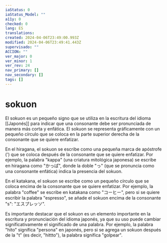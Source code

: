 ```yaml
---
iaStatus: 0
iaStatus_Model: ""
a11y: 0
checked: 0
lang: ES
translations: 
created: 2024-04-06T23:49:00.993Z
modified: 2024-04-06T23:49:41.443Z
supervisado: ""
ACCION: ""
ver_major: 0
ver_minor: 1
ver_rev: 24
nav_primary: []
nav_secondary: []
tags: []
---
```

# sokuon

El sokuon es un pequeño signo que se utiliza en la escritura del idioma [[Japonés]] para indicar que una consonante debe ser pronunciada de manera más corta y enfática. El sokuon se representa gráficamente con un pequeño círculo que se coloca en la parte superior derecha de la consonante que se quiere enfatizar.

En el hiragana, el sokuon se escribe como una pequeña marca de apóstrofe (') que se coloca después de la consonante que se quiere enfatizar. Por ejemplo, la palabra "kappa" (una criatura mitológica japonesa) se escribe en hiragana como "かっぱ", donde la doble "っ" (que se pronuncia como una consonante enfática) indica la presencia del sokuon.

En el katakana, el sokuon se escribe como un pequeño círculo que se coloca encima de la consonante que se quiere enfatizar. Por ejemplo, la palabra "coffee" se escribe en katakana como "コーヒー", pero si se quiere escribir la palabra "espresso", se añade el sokuon encima de la consonante "s": "エスプレッソ".

Es importante destacar que el sokuon es un elemento importante en la escritura y pronunciación del idioma japonés, ya que su uso puede cambiar significativamente el significado de una palabra. Por ejemplo, la palabra "hito" significa "persona" en japonés, pero si se agrega un sokuon después de la "t" (es decir, "hittto"), la palabra significa "golpear".